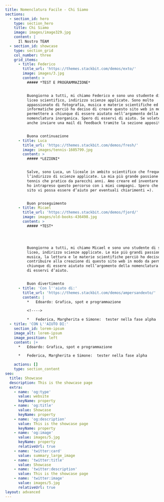 ```yaml
---
title: Nomenclatura Facile - Chi Siamo
sections:
  - section_id: hero
    type: section_hero
    title: Chi Siamo
    image: images/image329.jpg
    content: |
      Il Nostro TEAM
  - section_id: showcase
    type: section_grid
    col_number: three
    grid_items:
      - title: Federico
        title_url: 'https://themes.stackbit.com/demos/exto/'
        image: images/3.jpg
        content: >
          ##### *TEST E PROGRAMMAZIONE*


          Buongiorno a tutti, mi chiamo Federico e sono uno studente di seconda
          liceo scientifico, indirizzo scienze applicate. Sono molto
          appassionato di fotografia, musica e materie scientifiche ed
          informatiche perciò ho deciso di creare questo sito web in modo da
          permettere a chiunque di essere aiutato nell’argomento della
          nomenclatura inorganica. Spero di esservi di aiuto. Se volete potete
          anche inviare una mail di feedback tramite la sezione apposita.


          Buona continuazione
      - title: Luca
        title_url: 'https://themes.stackbit.com/demos/fresh/'
        image: images/tennis-1605799.jpg
        content: >
          ##### *LEZIONI*


          Salve, sono Luca, un liceale in ambito scientifico che frequenta
          l’indirizzo di scienze applicate. La mia più grande passione è il
          tennis che pratico da parecchi anni. Amo creare ed inventare pertanto
          ho intrapreso questo percorso con i miei compagni. Spero che questo
          sito vi possa essere d’aiuto per eventuali chiarimenti =).


          Buon proseguimento
      - title: Micael
        title_url: 'https://themes.stackbit.com/demos/fjord/'
        image: images/old-books-436498.jpg
        content: >
          ##### *TEST*




          Buongiorno a tutti, mi chiamo Micael e sono uno studente di seconda
          liceo, indirizzo scienze applicate. Le mie più grandi passioni sono la
          musica, la lettura e le materie scientifiche perciò ho deciso di
          contribuire alla creazione di questo sito web in modo da permettere a
          chiunque di essere aiutato nell’argomento della nomenclatura.  Spero
          di esservi d’aiuto.


          Buon divertimento
      - title: 'Con l''aiuto di:'
        title_url: 'https://themes.stackbit.com/demos/ampersandexto/'
        content: |
          *   Edoardo: Grafica, spot e programmazione

          <!---->

          *   Federica, Margherita e Simone:  tester nella fase alpha
  - title: 'CON L''AIUTO DI:'
    section_id: lorem-ipsum
    image_alt: lorem-ipsum
    image_position: left
    content: |+
      *   Edoardo: Grafica, spot e programmazione

      *   Federica, Margherita e Simone:  tester nella fase alpha

    actions: []
    type: section_content
seo:
  title: Showcase
  description: This is the showcase page
  extra:
    - name: 'og:type'
      value: website
      keyName: property
    - name: 'og:title'
      value: Showcase
      keyName: property
    - name: 'og:description'
      value: This is the showcase page
      keyName: property
    - name: 'og:image'
      value: images/5.jpg
      keyName: property
      relativeUrl: true
    - name: 'twitter:card'
      value: summary_large_image
    - name: 'twitter:title'
      value: Showcase
    - name: 'twitter:description'
      value: This is the showcase page
    - name: 'twitter:image'
      value: images/5.jpg
      relativeUrl: true
layout: advanced
---
```

